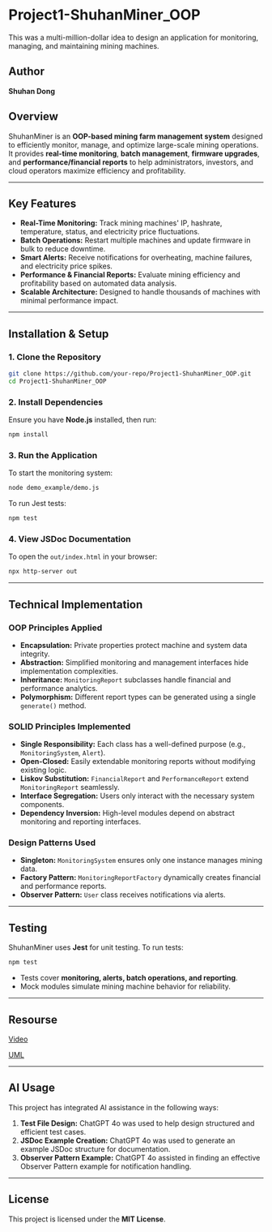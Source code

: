 # Project1-ShuhanMiner_OOP
This was a multi-million-dollar idea to design an application for monitoring, managing, and maintaining mining machines.
## Author

**Shuhan Dong**

## **Overview**
ShuhanMiner is an **OOP-based mining farm management system** designed to efficiently monitor, manage, and optimize large-scale mining operations. It provides **real-time monitoring**, **batch management**, **firmware upgrades**, and **performance/financial reports** to help administrators, investors, and cloud operators maximize efficiency and profitability.

---

## **Key Features**
- **Real-Time Monitoring:** Track mining machines' IP, hashrate, temperature, status, and electricity price fluctuations.
- **Batch Operations:** Restart multiple machines and update firmware in bulk to reduce downtime.
- **Smart Alerts:** Receive notifications for overheating, machine failures, and electricity price spikes.
- **Performance & Financial Reports:** Evaluate mining efficiency and profitability based on automated data analysis.
- **Scalable Architecture:** Designed to handle thousands of machines with minimal performance impact.

---

## **Installation & Setup**
### **1. Clone the Repository**
```bash
git clone https://github.com/your-repo/Project1-ShuhanMiner_OOP.git
cd Project1-ShuhanMiner_OOP
```

### **2. Install Dependencies**
Ensure you have **Node.js** installed, then run:
```bash
npm install
```

### **3. Run the Application**
To start the monitoring system:
```bash
node demo_example/demo.js
```
To run Jest tests:
```bash
npm test
```
### **4. View JSDoc Documentation**  

To open the `out/index.html` in your browser:
```bash
npx http-server out 
```

---

## **Technical Implementation**
### **OOP Principles Applied**
- **Encapsulation:** Private properties protect machine and system data integrity.
- **Abstraction:** Simplified monitoring and management interfaces hide implementation complexities.
- **Inheritance:** `MonitoringReport` subclasses handle financial and performance analytics.
- **Polymorphism:** Different report types can be generated using a single `generate()` method.

### **SOLID Principles Implemented**
- **Single Responsibility:** Each class has a well-defined purpose (e.g., `MonitoringSystem`, `Alert`).
- **Open-Closed:** Easily extendable monitoring reports without modifying existing logic.
- **Liskov Substitution:** `FinancialReport` and `PerformanceReport` extend `MonitoringReport` seamlessly.
- **Interface Segregation:** Users only interact with the necessary system components.
- **Dependency Inversion:** High-level modules depend on abstract monitoring and reporting interfaces.

### **Design Patterns Used**
- **Singleton:** `MonitoringSystem` ensures only one instance manages mining data.
- **Factory Pattern:** `MonitoringReportFactory` dynamically creates financial and performance reports.
- **Observer Pattern:** `User` class receives notifications via alerts.

---

## **Testing**
ShuhanMiner uses **Jest** for unit testing. To run tests:
```bash
npm test
```
- Tests cover **monitoring, alerts, batch operations, and reporting**.
- Mock modules simulate mining machine behavior for reliability.

---
## **Resourse**
[Video](https://youtu.be/R1kZ3-wLV_E)  

[UML](https://lucid.app/lucidchart/c2aea4c8-6297-4041-a0c9-86d3542032d7/edit?viewport_loc=-1724%2C-881%2C4911%2C2993%2C0_0&invitationId=inv_2ccd1b6b-e5bf-4e7c-9735-a7919fcdd857)


---
## **AI Usage**
This project has integrated AI assistance in the following ways:
1. **Test File Design:** ChatGPT 4o was used to help design structured and efficient test cases.
2. **JSDoc Example Creation:** ChatGPT 4o was used to generate an example JSDoc structure for documentation.
3. **Observer Pattern Example:** ChatGPT 4o assisted in finding an effective Observer Pattern example for notification handling.  
---
## License

This project is licensed under the **MIT License**.




